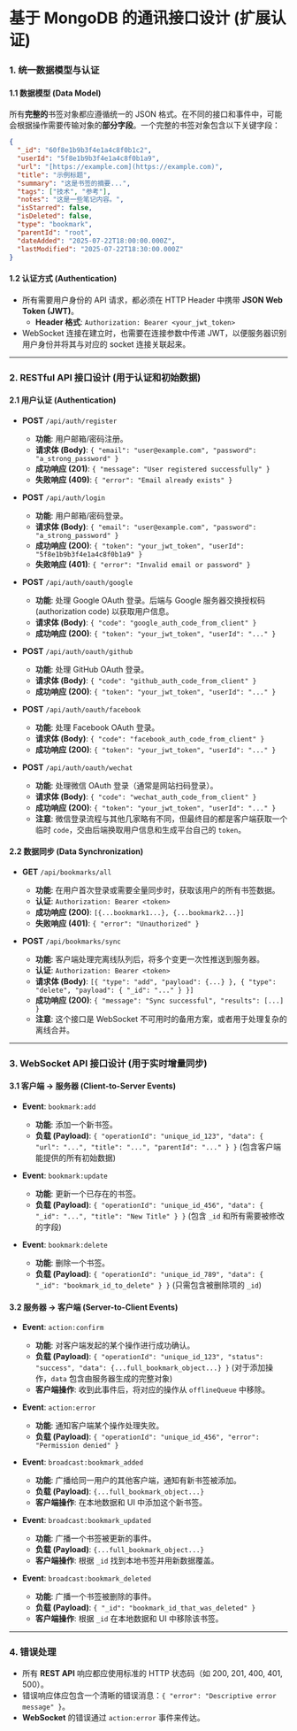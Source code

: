 # 基于 MongoDB 的通讯接口设计 (扩展认证)

### 1. 统一数据模型与认证

#### 1.1 数据模型 (Data Model)

所有**完整的**书签对象都应遵循统一的 JSON 格式。在不同的接口和事件中，可能会根据操作需要传输对象的**部分字段**。一个完整的书签对象包含以下关键字段：

```json
{
  "_id": "60f8e1b9b3f4e1a4c8f0b1c2",
  "userId": "5f8e1b9b3f4e1a4c8f0b1a9",
  "url": "[https://example.com](https://example.com)",
  "title": "示例标题",
  "summary": "这是书签的摘要...",
  "tags": ["技术", "参考"],
  "notes": "这是一些笔记内容。",
  "isStarred": false,
  "isDeleted": false,
  "type": "bookmark",
  "parentId": "root",
  "dateAdded": "2025-07-22T18:00:00.000Z",
  "lastModified": "2025-07-22T18:30:00.000Z"
}
```

#### 1.2 认证方式 (Authentication)

* 所有需要用户身份的 API 请求，都必须在 HTTP Header 中携带 **JSON Web Token (JWT)**。
    * **Header 格式**: `Authorization: Bearer <your_jwt_token>`
* WebSocket 连接在建立时，也需要在连接参数中传递 JWT，以便服务器识别用户身份并将其与对应的 socket 连接关联起来。

---

### 2. RESTful API 接口设计 (用于认证和初始数据)

#### 2.1 用户认证 (Authentication)

* **POST** `/api/auth/register`
    * **功能**: 用户邮箱/密码注册。
    * **请求体 (Body)**: `{ "email": "user@example.com", "password": "a_strong_password" }`
    * **成功响应 (201)**: `{ "message": "User registered successfully" }`
    * **失败响应 (409)**: `{ "error": "Email already exists" }`

* **POST** `/api/auth/login`
    * **功能**: 用户邮箱/密码登录。
    * **请求体 (Body)**: `{ "email": "user@example.com", "password": "a_strong_password" }`
    * **成功响应 (200)**: `{ "token": "your_jwt_token", "userId": "5f8e1b9b3f4e1a4c8f0b1a9" }`
    * **失败响应 (401)**: `{ "error": "Invalid email or password" }`

* **POST** `/api/auth/oauth/google`
    * **功能**: 处理 Google OAuth 登录。后端与 Google 服务器交换授权码 (authorization code) 以获取用户信息。
    * **请求体 (Body)**: `{ "code": "google_auth_code_from_client" }`
    * **成功响应 (200)**: `{ "token": "your_jwt_token", "userId": "..." }`

* **POST** `/api/auth/oauth/github`
    * **功能**: 处理 GitHub OAuth 登录。
    * **请求体 (Body)**: `{ "code": "github_auth_code_from_client" }`
    * **成功响应 (200)**: `{ "token": "your_jwt_token", "userId": "..." }`

* **POST** `/api/auth/oauth/facebook`
    * **功能**: 处理 Facebook OAuth 登录。
    * **请求体 (Body)**: `{ "code": "facebook_auth_code_from_client" }`
    * **成功响应 (200)**: `{ "token": "your_jwt_token", "userId": "..." }`

* **POST** `/api/auth/oauth/wechat`
    * **功能**: 处理微信 OAuth 登录（通常是网站扫码登录）。
    * **请求体 (Body)**: `{ "code": "wechat_auth_code_from_client" }`
    * **成功响应 (200)**: `{ "token": "your_jwt_token", "userId": "..." }`
    * **注意**: 微信登录流程与其他几家略有不同，但最终目的都是客户端获取一个临时 `code`，交由后端换取用户信息和生成平台自己的 `token`。

#### 2.2 数据同步 (Data Synchronization)

* **GET** `/api/bookmarks/all`
    * **功能**: 在用户首次登录或需要全量同步时，获取该用户的所有书签数据。
    * **认证**: `Authorization: Bearer <token>`
    * **成功响应 (200)**: `[{...bookmark1...}, {...bookmark2...}]`
    * **失败响应 (401)**: `{ "error": "Unauthorized" }`

* **POST** `/api/bookmarks/sync`
    * **功能**: 客户端处理完离线队列后，将多个变更一次性推送到服务器。
    * **认证**: `Authorization: Bearer <token>`
    * **请求体 (Body)**: `[{ "type": "add", "payload": {...} }, { "type": "delete", "payload": { "_id": "..." } }]`
    * **成功响应 (200)**: `{ "message": "Sync successful", "results": [...] }`
    * **注意**: 这个接口是 WebSocket 不可用时的备用方案，或者用于处理复杂的离线合并。

---

### 3. WebSocket API 接口设计 (用于实时增量同步)

#### 3.1 客户端 -> 服务器 (Client-to-Server Events)

* **Event**: `bookmark:add`
    * **功能**: 添加一个新书签。
    * **负载 (Payload)**: `{ "operationId": "unique_id_123", "data": { "url": "...", "title": "...", "parentId": "..." } }` (包含客户端能提供的所有初始数据)

* **Event**: `bookmark:update`
    * **功能**: 更新一个已存在的书签。
    * **负载 (Payload)**: `{ "operationId": "unique_id_456", "data": { "_id": "...", "title": "New Title" } }` (包含 `_id` 和所有需要被修改的字段)

* **Event**: `bookmark:delete`
    * **功能**: 删除一个书签。
    * **负载 (Payload)**: `{ "operationId": "unique_id_789", "data": { "_id": "bookmark_id_to_delete" } }` (只需包含被删除项的 `_id`)

#### 3.2 服务器 -> 客户端 (Server-to-Client Events)

* **Event**: `action:confirm`
    * **功能**: 对客户端发起的某个操作进行成功确认。
    * **负载 (Payload)**: `{ "operationId": "unique_id_123", "status": "success", "data": {...full_bookmark_object...} }` (对于添加操作，`data` 包含由服务器生成的完整对象)
    * **客户端操作**: 收到此事件后，将对应的操作从 `offlineQueue` 中移除。

* **Event**: `action:error`
    * **功能**: 通知客户端某个操作处理失败。
    * **负载 (Payload)**: `{ "operationId": "unique_id_456", "error": "Permission denied" }`

* **Event**: `broadcast:bookmark_added`
    * **功能**: 广播给同一用户的其他客户端，通知有新书签被添加。
    * **负载 (Payload)**: `{...full_bookmark_object...}`
    * **客户端操作**: 在本地数据和 UI 中添加这个新书签。

* **Event**: `broadcast:bookmark_updated`
    * **功能**: 广播一个书签被更新的事件。
    * **负载 (Payload)**: `{...full_bookmark_object...}`
    * **客户端操作**: 根据 `_id` 找到本地书签并用新数据覆盖。

* **Event**: `broadcast:bookmark_deleted`
    * **功能**: 广播一个书签被删除的事件。
    * **负载 (Payload)**: `{ "_id": "bookmark_id_that_was_deleted" }`
    * **客户端操作**: 根据 `_id` 在本地数据和 UI 中移除该书签。

---

### 4. 错误处理

* 所有 **REST API** 响应都应使用标准的 HTTP 状态码（如 200, 201, 400, 401, 500）。
* 错误响应体应包含一个清晰的错误消息：`{ "error": "Descriptive error message" }`。
* **WebSocket** 的错误通过 `action:error` 事件来传达。
